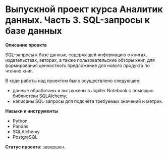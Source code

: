 # Выпускной проект курса Аналитик данных. Часть 3. SQL-запросы к базе данных

**Описание проекта**

SQL-запросы к базе данных, содержащей информацию о книгах, издательствах, авторах, а также пользовательские обзоры книг, для формирования ценностного предложение для нового продукта по чтению книг.

В ходе работы над проектом было осуществлено следующее:
- данные обработаны и выгружены в Jupiter Notebook с помощью библиотеки SQLAlchemy;
- написаны SQL-запросы для подсчёта требуемых значений и метрик. 

**Навыки и инструменты**
- Python
- Pandas
- SQLAlchemy
- PostgreSQL

**Статус проекта:** завершен.
